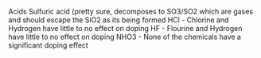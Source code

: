 Acids
Sulfuric acid (pretty sure, decomposes to SO3/SO2 which are gases and should escape the SiO2 as its being formed
HCl - Chlorine and Hydrogen have little to no effect on doping
HF - Flourine and Hydrogen have little to no effect on doping
NHO3 - None of the chemicals have a significant doping effect

